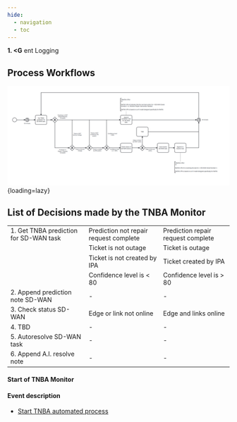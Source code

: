 ```yaml
---
hide:
  - navigation
  - toc
---
```


 **1. <G** ent Logging

## Process Workflows

![](../../images/tnba-monitor.png){loading=lazy}

## List of Decisions made by the TNBA Monitor


|                                        |                                        |                                    |
|----------------------------------------|----------------------------------------|------------------------------------|
| 1. Get TNBA prediction for SD-WAN task | Prediction not repair request complete | Prediction repair request complete |
|                                        | Ticket is not outage                   | Ticket is outage                   |
|                                        | Ticket is not created by IPA           | Ticket created by IPA              |
|                                        | Confidence level is < 80               | Confidence level is > 80           |
| 2. Append prediction note SD-WAN       | -                                      | -                                  |
| 3. Check status SD-WAN                 | Edge or link not online                | Edge and links online              |
| 4. TBD                                 | -                                      | -                                  |
| 5. Autoresolve SD-WAN task             | -                                      | -                                  |
| 6. Append A.I. resolve note            | -                                      | -                                  |


#### Start of TNBA Monitor
#### Event description
* [Start TNBA automated process](../services/tnba-monitor/actions/start_tnba_automated_process.md)





